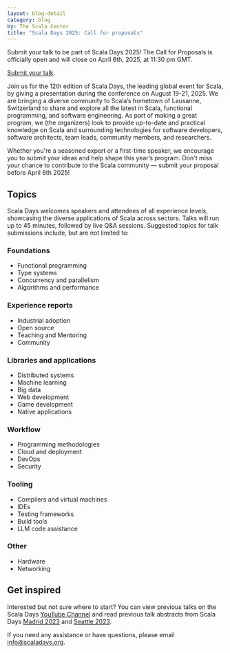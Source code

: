 ```yaml
---
layout: blog-detail
category: blog
by: The Scala Center
title: "Scala Days 2025: Call for proposals"
---
```


Submit your talk to be part of Scala Days 2025! The Call for Proposals is officially open and will close on April 6th, 2025, at 11:30 pm GMT.

[Submit your talk](https://www.papercall.io/scaladays).

Join us for the 12th edition of Scala Days, the leading global event for Scala, by giving a presentation during the conference on August 19-21, 2025.
We are bringing a diverse community to Scala’s hometown of Lausanne, Switzerland to share and explore all the latest in Scala, functional programming, and software engineering.
As part of making a great program, we (the organizers) look to provide up-to-date and practical knowledge on Scala and surrounding technologies for software developers, software architects, team leads, community members, and researchers.

Whether you're a seasoned expert or a first-time speaker, we encourage you to submit your ideas and help shape this year’s program. Don't miss your chance to contribute to the Scala community — submit your proposal before April 6th 2025!

## Topics

Scala Days welcomes speakers and attendees of all experience levels, showcasing the diverse applications of Scala across sectors. Talks will run up to 45 minutes, followed by live Q&A sessions. Suggested topics for talk submissions include, but are not limited to:

### Foundations

- Functional programming
- Type systems
- Concurrency and parallelism
- Algorithms and performance

### Experience reports

- Industrial adoption
- Open source
- Teaching and Mentoring
- Community

### Libraries and applications

- Distributed systems
- Machine learning
- Big data
- Web development
- Game development
- Native applications

### Workflow

- Programming methodologies
- Cloud and deployment
- DevOps
- Security

### Tooling

- Compilers and virtual machines
- IDEs
- Testing frameworks
- Build tools
- LLM code assistance

### Other

- Hardware
- Networking

## Get inspired

Interested but not sure where to start? You can view previous talks on the Scala Days [YouTube Channel](https://www.youtube.com/@ScalaDaysConferences) and read previous talk abstracts from Scala Days [Madrid 2023](https://archives.scaladays.org/2023/madrid-2023/schedule.html) and [Seattle 2023](https://archives.scaladays.org/2023/seattle-2023/schedule.html).

If you need any assistance or have questions, please email [info@scaladays.org](mailto:info@scaladays.org).

